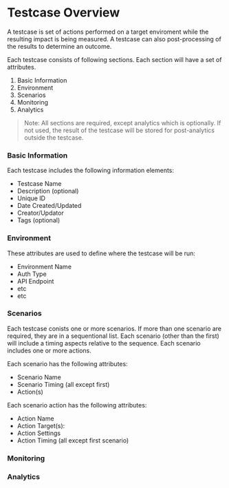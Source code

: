 # Testcase Overview
A testcase is set of actions performed on a target enviroment while the resulting impact is being measured. A testcase can also post-processing of the results to determine an outcome.

 Each testcase consists of following sections. Each section will have a set of attributes. 

1. Basic Information
2. Environment
3. Scenarios
4. Monitoring
5. Analytics

> Note: All sections are required, except analytics which is optionally.  If not used, the result of the testcase will be stored for post-analytics outside the testcase.

### Basic Information
Each testcase includes the following information elements:

- Testcase Name
- Description (optional)
- Unique ID
- Date Created/Updated
- Creator/Updator
- Tags (optional)

### Environment
These attributes are used to define where the testcase will be run:
- Environment Name
- Auth Type
- API Endpoint
- etc
- etc

### Scenarios
Each testcase conists one or more scenarios. If more than one scenario are required, they are in a sequentional list. Each scenario (other than the first) will include a timing aspects relative to the sequence. Each scenario includes one or more actions.

Each scenario has the following attributes:
- Scenario Name
- Scenario Timing (all except first)
- Action(s)

Each scenario action has the following attributes:
- Action Name
- Action Target(s):
- Action Settings
- Action Timing (all except first scenario)

### Monitoring

### Analytics
  
